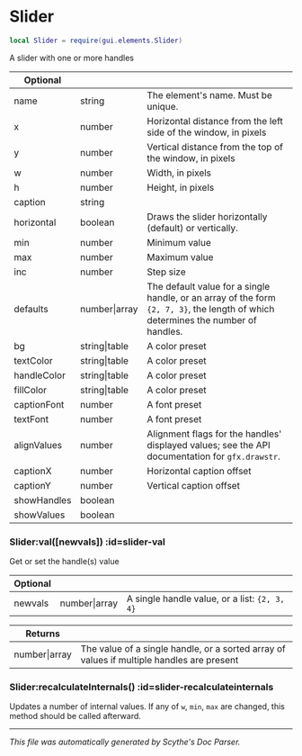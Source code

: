 # Slider
```lua
local Slider = require(gui.elements.Slider)
```
A slider with one or more handles

| **Optional** | []() | []() |
| --- | --- | --- |
| name | string | The element's name. Must be unique. |
| x | number | Horizontal distance from the left side of the window, in pixels |
| y | number | Vertical distance from the top of the window, in pixels |
| w | number | Width, in pixels |
| h | number | Height, in pixels |
| caption | string |  |
| horizontal | boolean | Draws the slider horizontally (default) or vertically. |
| min | number | Minimum value |
| max | number | Maximum value |
| inc | number | Step size |
| defaults | number&#124;array | The default value for a single handle, or an array of the form `{2, 7, 3}`, the length of which determines the number of handles. |
| bg | string&#124;table | A color preset |
| textColor | string&#124;table | A color preset |
| handleColor | string&#124;table | A color preset |
| fillColor | string&#124;table | A color preset |
| captionFont | number | A font preset |
| textFont | number | A font preset |
| alignValues | number | Alignment flags for the handles' displayed values; see the API documentation for `gfx.drawstr`. |
| captionX | number | Horizontal caption offset |
| captionY | number | Vertical caption offset |
| showHandles | boolean |  |
| showValues | boolean |  |

<section class="segment">

### Slider:val([newvals]) :id=slider-val

Get or set the handle(s) value

| **Optional** | []() | []() |
| --- | --- | --- |
| newvals | number&#124;array | A single handle value, or a list: `{2, 3, 4}` |

| **Returns** | []() |
| --- | --- |
| number&#124;array | The value of a single handle, or a sorted array of values if multiple handles are present |

</section>
<section class="segment">

### Slider:recalculateInternals() :id=slider-recalculateinternals

Updates a number of internal values. If any of `w`, `min`, `max` are changed,
this method should be called afterward.

</section>

----
_This file was automatically generated by Scythe's Doc Parser._
